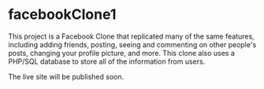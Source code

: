 # facebookClone1

This project is a Facebook Clone that replicated many of the same features, including adding friends, posting, seeing and commenting on other people's posts, changing your profile picture, and more.
This clone also uses a PHP/SQL database to store all of the information from users.

The live site will be published soon.
